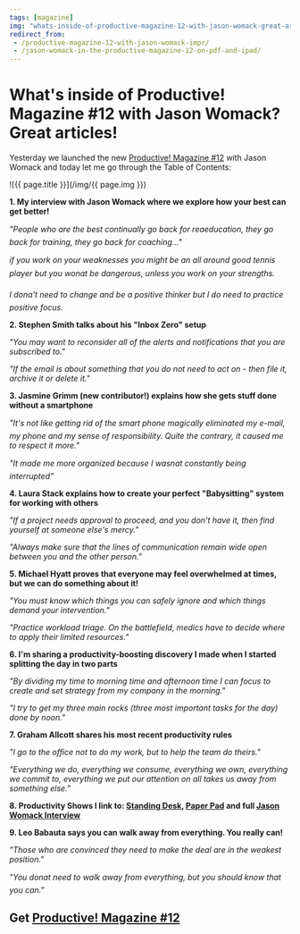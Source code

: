 ```yaml
---
tags: [magazine]
img: "whats-inside-of-productive-magazine-12-with-jason-womack-great-articles.jpg"
redirect_from:
 - /productive-magazine-12-with-jason-womack-impr/
 - /jason-womack-in-the-productive-magazine-12-on-pdf-and-ipad/
---
```


# What's inside of Productive! Magazine #12 with Jason Womack? Great articles!

Yesterday we launched the new [Productive! Magazine #12](https://productivemag.com/12/) with Jason Womack and today let me go through the Table of Contents:

<!--More-->

![{{ page.title }}](/img/{{ page.img }})

**1. My interview with Jason Womack where we explore how your best can get better!**

_"People who are the best continually go back for reaeducation, they go back for training, they go back for coaching..."_

_if you work on your weaknesses you might be an all around good tennis player but you wonat be dangerous, unless you work on your strengths._

_I dona't need to change and be a positive thinker but I do need to practice positive focus._

**2. Stephen Smith talks about his "Inbox Zero" setup**

_"You may want to reconsider all of the alerts and notifications that you are subscribed to."_

_"If the email is about something that you do not need to act on - then file it, archive it or delete it."_

**3. Jasmine Grimm (new contributor!) explains how she gets stuff done without a smartphone**

_"It's not like getting rid of the smart phone magically eliminated my e-mail, my phone and my sense of responsibility. Quite the contrary, it caused me to respect it more."_

_"It made me more organized because I wasnat constantly being interrupted"_ 

**4. Laura Stack explains how to create your perfect "Babysitting" system for working with others** 

_"If a project needs approval to proceed, and you don't have it, then find yourself at someone else's mercy."_ 

_"Always make sure that the lines of communication remain wide open between you and the other person."_ 

**5. Michael Hyatt proves that everyone may feel overwhelmed at times, but we can do something about it!** 

_"You must know which things you can safely ignore and which things demand your intervention."_ 

_"Practice workload triage. On the battlefield, medics have to decide where to apply their limited resources."_ 

**6. I'm sharing a productivity-boosting discovery I made when I started splitting the day in two parts** 

_"By dividing my time to morning time and afternoon time I can focus to create and set strategy from my company in the morning."_ 

_"I try to get my three main rocks (three most important tasks for the day) done by noon."_ 

**7. Graham Allcott shares his most recent productivity rules** 

_"I go to the office not to do my work, but to help the team do theirs."_ 

_"Everything we do, everything we consume, everything we own, everything we commit to, everything we put our attention on all takes us away from something else."_

**8. Productivity Shows I link to: [Standing Desk](/still-standing-stand-up-desk-and-productivity-show-42/), [Paper Pad](/paper-pad-helps-me-focus-show-41/) and full [Jason Womack Interview](/interview-with-jason-womack-for-the-productive-magazine-12/)**

**9. Leo Babauta says you can walk away from everything. You really can!** 

_"Those who are convinced they need to make the deal are in the weakest position."_ 

_"You donat need to walk away from everything, but you should know that you can."_ 

## Get [Productive! Magazine #12](https://productivemag.com/12/)

[n]: https://michael.gratis/nozbe